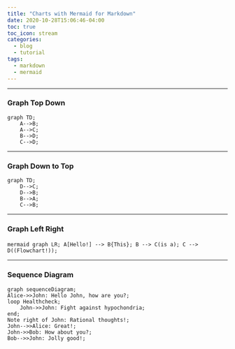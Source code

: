 ```yaml
---
title: "Charts with Mermaid for Markdown"
date: 2020-10-28T15:06:46-04:00
toc: true
toc_icon: stream
categories:
  - blog
  - tutorial
tags:
  - markdown
  - mermaid
---
```




---

### Graph Top Down

```mermaid
graph TD;
    A-->B;
    A-->C;
    B-->D;
    C-->D;
```

---

### Graph Down to Top

```mermaid
graph TD;
    D-->C;
    D-->B;
    B-->A;
    C-->B;
```

---

### Graph Left Right

​```mermaid
graph LR;
  A[Hello!] --> B{This};
  B --> C(is a);
  C --> D((Flowchart!));
​```

---

### Sequence Diagram

```mermaid
graph sequenceDiagram;
Alice->>John: Hello John, how are you?;
loop Healthcheck;
    John->>John: Fight against hypochondria;
end;
Note right of John: Rational thoughts!;
John-->>Alice: Great!;
John->>Bob: How about you?;
Bob-->>John: Jolly good!;
```